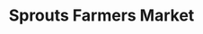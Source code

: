 ---
title: "Sprouts Farmers Market"
url: /orlando/sprouts-farmers-market-lake-underhill-road/
shop: Supermarkt
---